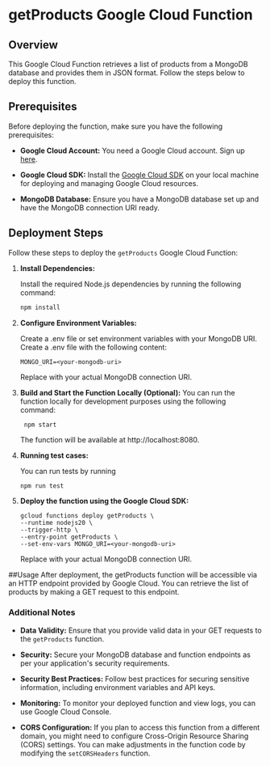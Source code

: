 # getProducts Google Cloud Function

## Overview

This Google Cloud Function retrieves a list of products from a MongoDB database and provides them in JSON format. Follow the steps below to deploy this function.

## Prerequisites

Before deploying the function, make sure you have the following prerequisites:

- **Google Cloud Account:** You need a Google Cloud account. Sign up [here](https://cloud.google.com/).

- **Google Cloud SDK:** Install the [Google Cloud SDK](https://cloud.google.com/sdk) on your local machine for deploying and managing Google Cloud resources.

- **MongoDB Database:** Ensure you have a MongoDB database set up and have the MongoDB connection URI ready.

## Deployment Steps

Follow these steps to deploy the `getProducts` Google Cloud Function:

1. **Install Dependencies:**

   Install the required Node.js dependencies by running the following command:

   ```bash
   npm install
   ```

2. **Configure Environment Variables:**

   Create a .env file or set environment variables with your MongoDB URI. Create a .env file with the following content:

   ```
   MONGO_URI=<your-mongodb-uri>
   ```

   Replace <your-mongodb-uri> with your actual MongoDB connection URI.

3. **Build and Start the Function Locally (Optional):**
   You can run the function locally for development purposes using the following command:

   ```
    npm start
   ```

   The function will be available at http://localhost:8080.

4. **Running test cases:**

   You can run tests by running

   ```
   npm run test
   ```

5. **Deploy the function using the Google Cloud SDK:**

   ```
   gcloud functions deploy getProducts \
   --runtime nodejs20 \
   --trigger-http \
   --entry-point getProducts \
   --set-env-vars MONGO_URI=<your-mongodb-uri>
   ```

   Replace <your-mongodb-uri> with your actual MongoDB connection URI.

##Usage
After deployment, the getProducts function will be accessible via an HTTP endpoint provided by Google Cloud. You can retrieve the list of products by making a GET request to this endpoint.

### Additional Notes

- **Data Validity:** Ensure that you provide valid data in your GET requests to the `getProducts` function.

- **Security:** Secure your MongoDB database and function endpoints as per your application's security requirements.

- **Security Best Practices:** Follow best practices for securing sensitive information, including environment variables and API keys.

- **Monitoring:** To monitor your deployed function and view logs, you can use Google Cloud Console.

- **CORS Configuration:** If you plan to access this function from a different domain, you might need to configure Cross-Origin Resource Sharing (CORS) settings. You can make adjustments in the function code by modifying the `setCORSHeaders` function.
